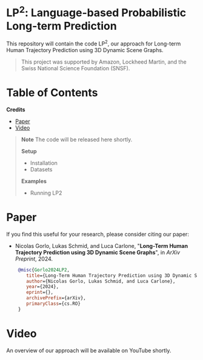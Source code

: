 # LP<sup>2</sup>: Language-based Probabilistic Long-term Prediction
This repository will contain the code LP<sup>2</sup>, our approach for Long-term Human Trajectory Prediction using 3D Dynamic Scene Graphs.

> This project was supported by Amazon, Lockheed Martin, and the Swiss National Science Foundation (SNSF).

# Table of Contents
**Credits**
* [Paper](#Paper)
* [Video](#Video)   

> **__Note__** The code will be released here shortly.
>
> **Setup**
> * Installation
> * Datasets
>
> **Examples**
> - Running LP2

# Paper
If you find this useful for your research, please consider citing our paper:

* Nicolas Gorlo, Lukas Schmid, and Luca Carlone, "**Long-Term Human Trajectory Prediction using 3D Dynamic Scene Graphs**", in *ArXiv Preprint*, 2024.
  ```bibtex
   @misc{Gorlo2024LP2,
      title={Long-Term Human Trajectory Prediction using 3D Dynamic Scene Graphs}, 
      author={Nicolas Gorlo, Lukas Schmid, and Luca Carlone},
      year={2024},
      eprint={},
      archivePrefix={arXiv},
      primaryClass={cs.RO}
   }
  ```

# Video

An overview of our approach will be available on YouTube shortly.


